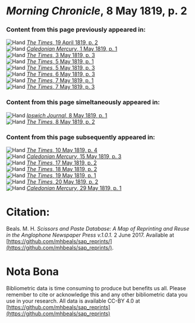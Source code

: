 # *Morning Chronicle*, 8 May 1819, p. 2  
  
### Content from this page previously appeared in:  
![Hand](http://scissorsandpaste.net/wp-content/uploads/2017/06/smallhandpointer.png) [*The Times*, 19 April 1819, p. 2](https://mhbeals.github.io/sap_html/The-Times/The-Times-19-April-1819-p-2)  
![Hand](http://scissorsandpaste.net/wp-content/uploads/2017/06/smallhandpointer.png) [*Caledonian Mercury*, 1 May 1819, p. 1](https://mhbeals.github.io/sap_html/Caledonian-Mercury/Caledonian-Mercury-1-May-1819-p-1)  
![Hand](http://scissorsandpaste.net/wp-content/uploads/2017/06/smallhandpointer.png) [*The Times*, 3 May 1819, p. 3](https://mhbeals.github.io/sap_html/The-Times/The-Times-3-May-1819-p-3)  
![Hand](http://scissorsandpaste.net/wp-content/uploads/2017/06/smallhandpointer.png) [*The Times*, 5 May 1819, p. 1](https://mhbeals.github.io/sap_html/The-Times/The-Times-5-May-1819-p-1)  
![Hand](http://scissorsandpaste.net/wp-content/uploads/2017/06/smallhandpointer.png) [*The Times*, 5 May 1819, p. 3](https://mhbeals.github.io/sap_html/The-Times/The-Times-5-May-1819-p-3)  
![Hand](http://scissorsandpaste.net/wp-content/uploads/2017/06/smallhandpointer.png) [*The Times*, 6 May 1819, p. 3](https://mhbeals.github.io/sap_html/The-Times/The-Times-6-May-1819-p-3)  
![Hand](http://scissorsandpaste.net/wp-content/uploads/2017/06/smallhandpointer.png) [*The Times*, 7 May 1819, p. 1](https://mhbeals.github.io/sap_html/The-Times/The-Times-7-May-1819-p-1)  
![Hand](http://scissorsandpaste.net/wp-content/uploads/2017/06/smallhandpointer.png) [*The Times*, 7 May 1819, p. 3](https://mhbeals.github.io/sap_html/The-Times/The-Times-7-May-1819-p-3)  
  
### Content from this page simeltaneously appeared in:  
![Hand](http://scissorsandpaste.net/wp-content/uploads/2017/06/smallhandpointer.png) [*Ipswich Journal*, 8 May 1819, p. 1](https://mhbeals.github.io/sap_html/Ipswich-Journal/Ipswich-Journal-8-May-1819-p-1)  
![Hand](http://scissorsandpaste.net/wp-content/uploads/2017/06/smallhandpointer.png) [*The Times*, 8 May 1819, p. 2](https://mhbeals.github.io/sap_html/The-Times/The-Times-8-May-1819-p-2)  
  
### Content from this page subsequently appeared in:  
![Hand](http://scissorsandpaste.net/wp-content/uploads/2017/06/smallhandpointer.png) [*The Times*, 10 May 1819, p. 4](https://mhbeals.github.io/sap_html/The-Times/The-Times-10-May-1819-p-4)  
![Hand](http://scissorsandpaste.net/wp-content/uploads/2017/06/smallhandpointer.png) [*Caledonian Mercury*, 15 May 1819, p. 3](https://mhbeals.github.io/sap_html/Caledonian-Mercury/Caledonian-Mercury-15-May-1819-p-3)  
![Hand](http://scissorsandpaste.net/wp-content/uploads/2017/06/smallhandpointer.png) [*The Times*, 17 May 1819, p. 2](https://mhbeals.github.io/sap_html/The-Times/The-Times-17-May-1819-p-2)  
![Hand](http://scissorsandpaste.net/wp-content/uploads/2017/06/smallhandpointer.png) [*The Times*, 18 May 1819, p. 2](https://mhbeals.github.io/sap_html/The-Times/The-Times-18-May-1819-p-2)  
![Hand](http://scissorsandpaste.net/wp-content/uploads/2017/06/smallhandpointer.png) [*The Times*, 19 May 1819, p. 1](https://mhbeals.github.io/sap_html/The-Times/The-Times-19-May-1819-p-1)  
![Hand](http://scissorsandpaste.net/wp-content/uploads/2017/06/smallhandpointer.png) [*The Times*, 20 May 1819, p. 2](https://mhbeals.github.io/sap_html/The-Times/The-Times-20-May-1819-p-2)  
![Hand](http://scissorsandpaste.net/wp-content/uploads/2017/06/smallhandpointer.png) [*Caledonian Mercury*, 29 May 1819, p. 1](https://mhbeals.github.io/sap_html/Caledonian-Mercury/Caledonian-Mercury-29-May-1819-p-1)  


# Citation: 

Beals. M. H. *Scissors and Paste Database: A Map of Reprinting and Reuse in the Anglophone Newspaper Press v.1.0.1.* 2 June 2017. Available at [https://github.com/mhbeals/sap_reprints/](https://github.com/mhbeals/sap_reprints/). 

# Nota Bona

Bibliometric data is time consuming to produce but benefits us all. Please remember to cite or acknowledge this and any other bibliometric data you use in your research. All data is available CC-BY 4.0 at [https://github.com/mhbeals/sap_reprints](https://github.com/mhbeals/sap_reprints)
